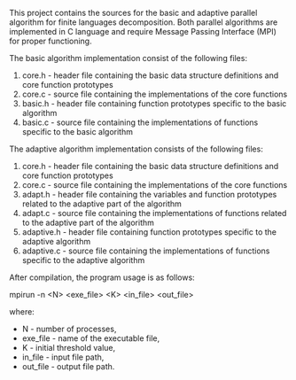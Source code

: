 This project contains the sources for the basic and adaptive parallel algorithm for finite languages decomposition.
Both parallel algorithms are implemented in C language and require Message Passing Interface (MPI) for proper functioning.

The basic algorithm implementation consist of the following files:
1. core.h - header file containing the basic data structure definitions and core function prototypes
2. core.c - source file containing the implementations of the core functions
3. basic.h - header file containing function prototypes specific to the basic algorithm
4. basic.c - source file containing the implementations of functions specific to the basic algorithm

The adaptive algorithm implementation consists of the following files:
1. core.h - header file containing the basic data structure definitions and core function prototypes
2. core.c - source file containing the implementations of the core functions
3. adapt.h - header file containing the variables and function prototypes related to the adaptive part of the algorithm
4. adapt.c - source file containing the implementations of functions related to the adaptive part of the algorithm
5. adaptive.h - header file containing function prototypes specific to the adaptive algorithm
6. adaptive.c - source file containing the implementations of functions specific to the adaptive algorithm

After compilation, the program usage is as follows:

  mpirun -n &lt;N&gt; &lt;exe_file&gt; &lt;K&gt; &lt;in_file&gt; &lt;out_file&gt;

where:
  - N         - number of processes,
  - exe_file  - name of the executable file,
  - K         - initial threshold value,
  - in_file   - input file path,
  - out_file  - output file path.

